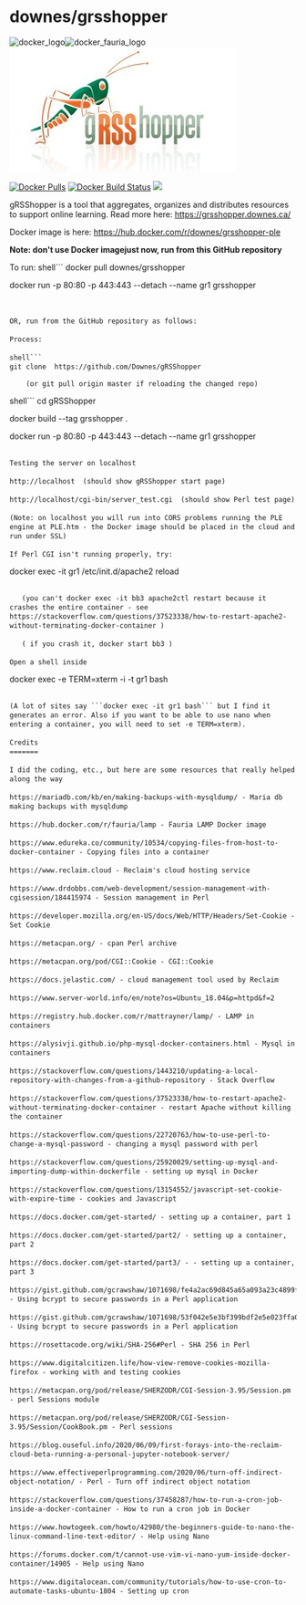 downes/grsshopper
==========

![docker_logo](https://raw.githubusercontent.com/downes/grsshopper/master/docker_139x115.png)![docker_fauria_logo](https://raw.githubusercontent.com/downes/grsshopper/master/docker_fauria_161x115.png)![grsshopper_logo](https://raw.githubusercontent.com/downes/grsshopper/master/grsshopper_header.jpg)

[![Docker Pulls](https://img.shields.io/docker/pulls/downes/grsshopper.svg?style=plastic)](https://hub.docker.com/r/downes/grsshopper-ple/)
[![Docker Build Status](https://img.shields.io/docker/build/downes/grsshopper.svg?style=plastic)](https://hub.docker.com/r/downes/grsshopper-ple/builds/)
[![](https://images.microbadger.com/badges/image/downes/grsshopper.svg)](https://microbadger.com/images/downes/grsshopper-ple "downes/grsshopper-ple")




gRSShopper is a tool that aggregates, organizes and distributes resources to support online learning. Read more here: https://grsshopper.downes.ca/


Docker image is here: https://hub.docker.com/r/downes/grsshopper-ple

**Note: don't use Docker imagejust now, run from this GitHub repository**

To run:
shell```
docker pull downes/grsshopper

docker run -p 80:80 -p 443:443 --detach --name gr1 grsshopper
```


OR, run from the GitHub repository as follows:

Process:

shell```
git clone  https://github.com/Downes/gRSShopper
```

        (or git pull origin master if reloading the changed repo)


shell```
cd gRSShopper

docker build --tag grsshopper .

docker run -p 80:80 -p 443:443 --detach --name gr1 grsshopper
```

Testing the server on localhost

http://localhost  (should show gRSShopper start page)

http://localhost/cgi-bin/server_test.cgi  (should show Perl test page)     

(Note: on localhost you will run into CORS problems running the PLE
engine at PLE.htm - the Docker image should be placed in the cloud and run under SSL) 

If Perl CGI isn't running properly, try:
```
docker exec -it gr1 /etc/init.d/apache2 reload
```

   (you can't docker exec -it bb3 apache2ctl restart because it crashes the entire container - see https://stackoverflow.com/questions/37523338/how-to-restart-apache2-without-terminating-docker-container )

   ( if you crash it, docker start bb3 )

Open a shell inside
```
docker exec -e TERM=xterm -i -t gr1 bash
```

(A lot of sites say ```docker exec -it gr1 bash``` but I find it generates an error. Also if you want to be able to use nano when entering a container, you will need to set -e TERM=xterm).

Credits
=======

I did the coding, etc., but here are some resources that really helped along the way

https://mariadb.com/kb/en/making-backups-with-mysqldump/ - Maria db making backups with mysqldump

https://hub.docker.com/r/fauria/lamp - Fauria LAMP Docker image

https://www.edureka.co/community/10534/copying-files-from-host-to-docker-container - Copying files into a container

https://www.reclaim.cloud - Reclaim's cloud hosting service

https://www.drdobbs.com/web-development/session-management-with-cgisession/184415974 - Session management in Perl

https://developer.mozilla.org/en-US/docs/Web/HTTP/Headers/Set-Cookie - Set Cookie

https://metacpan.org/ - cpan Perl archive

https://metacpan.org/pod/CGI::Cookie - CGI::Cookie

https://docs.jelastic.com/ - cloud management tool used by Reclaim

https://www.server-world.info/en/note?os=Ubuntu_18.04&p=httpd&f=2 

https://registry.hub.docker.com/r/mattrayner/lamp/ - LAMP in containers

https://alysivji.github.io/php-mysql-docker-containers.html - Mysql in containers

https://stackoverflow.com/questions/1443210/updating-a-local-repository-with-changes-from-a-github-repository - Stack Overflow

https://stackoverflow.com/questions/37523338/how-to-restart-apache2-without-terminating-docker-container - restart Apache without killing the container

https://stackoverflow.com/questions/22720763/how-to-use-perl-to-change-a-mysql-password - changing a mysql password with perl

https://stackoverflow.com/questions/25920029/setting-up-mysql-and-importing-dump-within-dockerfile - setting up mysql in Docker

https://stackoverflow.com/questions/13154552/javascript-set-cookie-with-expire-time - cookies and Javascript

https://docs.docker.com/get-started/ - setting up a container, part 1

https://docs.docker.com/get-started/part2/ - setting up a container, part 2

https://docs.docker.com/get-started/part3/ - - setting up a container, part 3

https://gist.github.com/gcrawshaw/1071698/fe4a2ac69d845a65a093a23c4899fd9d80d5c466 - Using bcrypt to secure passwords in a Perl application 

https://gist.github.com/gcrawshaw/1071698/53f042e5e3bf399bdf2e5e023ffa057d3a15467a - Using bcrypt to secure passwords in a Perl application 

https://rosettacode.org/wiki/SHA-256#Perl - SHA 256 in Perl

https://www.digitalcitizen.life/how-view-remove-cookies-mozilla-firefox - working with and testing cookies

https://metacpan.org/pod/release/SHERZODR/CGI-Session-3.95/Session.pm - perl Sessions module

https://metacpan.org/pod/release/SHERZODR/CGI-Session-3.95/Session/CookBook.pm - Perl sessions

https://blog.ouseful.info/2020/06/09/first-forays-into-the-reclaim-cloud-beta-running-a-personal-jupyter-notebook-server/

https://www.effectiveperlprogramming.com/2020/06/turn-off-indirect-object-notation/ - Perl - Turn off indirect object notation

https://stackoverflow.com/questions/37458287/how-to-run-a-cron-job-inside-a-docker-container - How to run a cron job in Docker

https://www.howtogeek.com/howto/42980/the-beginners-guide-to-nano-the-linux-command-line-text-editor/ - Help using Nano

https://forums.docker.com/t/cannot-use-vim-vi-nano-yum-inside-docker-container/14905 - Help using Nano

https://www.digitalocean.com/community/tutorials/how-to-use-cron-to-automate-tasks-ubuntu-1804 - Setting up cron
